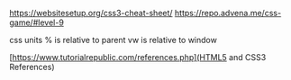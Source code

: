<https://websitesetup.org/css3-cheat-sheet/>
https://repo.advena.me/css-game/#level-9

css units
% is relative to parent
vw is relative to window

[https://www.tutorialrepublic.com/references.php](HTML5 and CSS3 References)
